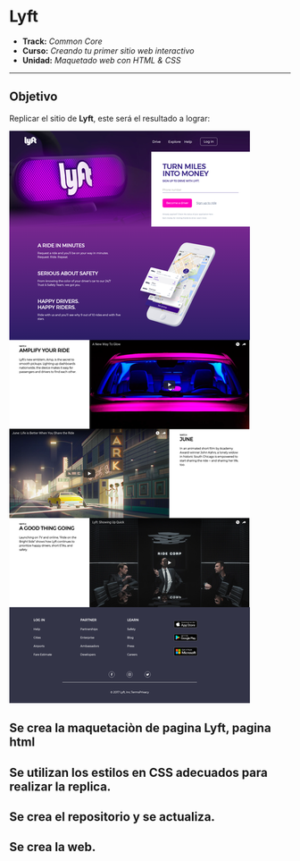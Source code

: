 # Lyft

* **Track:** _Common Core_
* **Curso:** _Creando tu primer sitio web interactivo_
* **Unidad:** _Maquetado web con HTML & CSS_

***

## Objetivo

Replicar el sitio de **Lyft**, este será el resultado
a lograr:

![Lyft Website](docs/fullpage.png)

## Se crea la maquetaciòn de pagina Lyft, pagina html

## Se utilizan los estilos en CSS adecuados para realizar la replica.

## Se crea el repositorio y se actualiza.

## Se crea la web.

